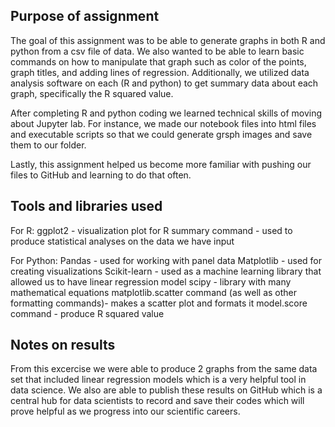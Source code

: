 ## Purpose of assignment
The goal of this assignment was to be able to generate graphs in both R and python from a csv file of data. We also wanted to be able to learn basic commands on how to manipulate that graph such as color of the points, graph titles, and adding lines of regression. Additionally, we utilized data analysis software on each (R and python) to get summary data about each graph, specifically the R squared value. 

After completing R and python coding we learned technical skills of moving about Jupyter lab. For instance, we made our notebook files into html files and executable scripts so that we could generate grsph images and save them to our folder. 

Lastly, this assignment helped us become more familiar with pushing our files to GitHub and learning to do that often. 

## Tools and libraries used
For R: 
ggplot2 - visualization plot for R 
summary command - used to produce statistical analyses on the data we have input 

For Python:
Pandas - used for working with panel data
Matplotlib - used for creating visualizations 
Scikit-learn - used as a machine learning library that allowed us to have linear regression model 
scipy - library with many mathematical equations
matplotlib.scatter command (as well as other formatting commands)- makes a scatter plot and formats it
model.score command - produce R squared value 

## Notes on results
From this excercise we were able to produce 2 graphs from the same data set that included linear regression models which is a very helpful tool in data science. We also are able to publish these results on GitHub which is a central hub for data scientists to record and save their codes which will prove helpful as we progress into our scientific careers. 